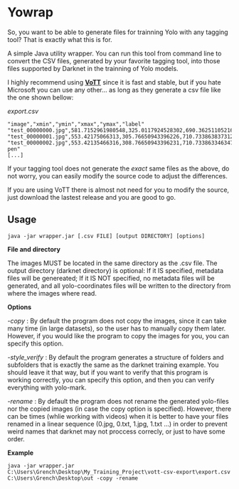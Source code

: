 # Yowrap

So, you want to be able to generate files for trainning Yolo with any tagging tool? That is exactly what this is for.

A simple Java utility wrapper. You can run this tool from command line to convert the CSV files, generated by your favorite tagging tool, into those files supported by Darknet in the trainning of Yolo models.

I highly recommend using **[VoTT](https://github.com/Microsoft/VoTT)** since it is fast and stable, but if you hate Microsoft you can use any other... as long as they generate a csv file like the one shown bellow:

*export.csv*
```
"image","xmin","ymin","xmax","ymax","label"
"test_00000000.jpg",581.7152961980548,325.0117924528302,690.3625110521663,618.2193396226415,"apple"
"test_00000001.jpg",553.42175066313,305.76650943396226,710.7338638373121,626.1438679245283,"pen"
"test_00000002.jpg",553.42135466316,308.76650943396231,710.7338633463474,566.1438679245124,"apple-pen"
[...]
```

If your tagging tool does not generate the *exact* same files as the above, do not worry, you can easily modify the source code to adjust the differences.

If you are using VoTT there is almost not need for you to modify the source, just download the lastest release and you are good to go.
## Usage

`java -jar wrapper.jar [.csv FILE] [output DIRECTORY] [options]`

**File and directory**

The images MUST be located in the same directory as the .csv file.
The output directory (darknet directory) is optional: If it IS specified, metadata
files will be genereated; If it IS NOT specified, no metadata files will be generated, and
all yolo-coordinates files will be written to the directory from where the images where read.

**Options**

*-copy* : By default the program does not copy the images, since it can take many time (in large
datasets), so the user has to manually copy them later. However, if you would like the program
to copy the images for you, you can specify this option.

*-style_verify* : By default the program generates a structure of folders and subfolders that is
exactly the same as the darknet training example. You should leave it that way, but if you want to
verify that this program is working correctly, you can specify this option, and then you can verify
everything with yolo-mark.

*-rename* : By default the program does not rename the generated yolo-files nor the copied images
(in case the copy option is specified). However, there can be times (whlie working with videos) when
it is better to have your files renamed in a linear sequence (0.jpg, 0.txt, 1.jpg, 1.txt ...) in
order to prevent weird names that darknet may not proccess correcly, or just to have some order.

**Example**

`java -jar wrapper.jar C:\Users\Grench\Desktop\My_Training_Project\vott-csv-export\export.csv C:\Users\Grench\Desktop\out -copy -rename`

